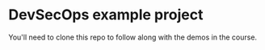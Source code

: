 # DevSecOps example project

You'll need to clone this repo to follow along with the demos in the course.
